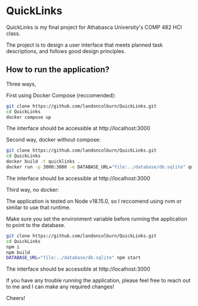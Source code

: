 # QuickLinks

QuickLinks is my final project for Athabasca University's COMP 482 HCI class.

The project is to design a user interface that meets planned task descriptions, and follows good design principles.

## How to run the application?

Three ways,

First using Docker Compose (reccomended):

```sh
git clone https://github.com/landoncolburn/QuickLinks.git
cd QuickLinks
docker compose up
```

The interface should be accessible at http://localhost:3000

Second way, docker without compose:

```sh
git clone https://github.com/landoncolburn/QuickLinks.git
cd QuickLinks
docker build -t quicklinks .
docker run -p 3000:3000 -e DATABASE_URL="file:../database/db.sqlite" quicklinks
```

The interface should be accessible at http://localhost:3000

Third way, no docker:

The application is tested on Node v18.15.0, so I reccomend using nvm or similar to use that runtime.

Make sure you set the environment variable before running the application to point to the database.

```sh
git clone https://github.com/landoncolburn/QuickLinks.git
cd QuickLinks
npm i
npm build
DATABASE_URL="file:../database/db.sqlite" npm start
```

The interface should be accessible at http://localhost:3000

If you have any trouble running the application, please feel free to reach out to me and I can make any required changes!

Cheers!
